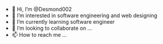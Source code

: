 - 👋 Hi, I’m @Desmond002
- 👀 I’m interested in software engineering and web designing
- 🌱 I’m currently learning software engineer
- 💞️ I’m looking to collaborate on ...
- 📫 How to reach me ...

<!---
Desmond002/Desmond002 is a ✨ special ✨ repository because its `README.md` (this file) appears on your GitHub profile.
You can click the Preview link to take a look at your changes.
--->
